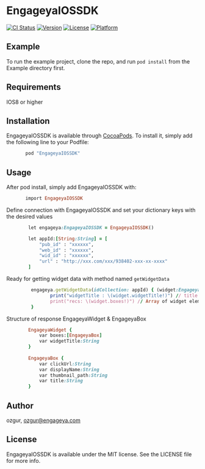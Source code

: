 # EngageyaIOSSDK

[![CI Status](http://img.shields.io/travis/ozgur/EngageyaIOSSDK.svg?style=flat)](https://travis-ci.org/ozgur/EngageyaIOSSDK)
[![Version](https://img.shields.io/cocoapods/v/EngageyaIOSSDK.svg?style=flat)](http://cocoapods.org/pods/EngageyaIOSSDK)
[![License](https://img.shields.io/cocoapods/l/EngageyaIOSSDK.svg?style=flat)](http://cocoapods.org/pods/EngageyaIOSSDK)
[![Platform](https://img.shields.io/cocoapods/p/EngageyaIOSSDK.svg?style=flat)](http://cocoapods.org/pods/EngageyaIOSSDK)

## Example

To run the example project, clone the repo, and run `pod install` from the Example directory first.

## Requirements

IOS8 or higher


## Installation

EngageyaIOSSDK is available through [CocoaPods](http://cocoapods.org). To install
it, simply add the following line to your Podfile:

```ruby
       pod "EngageyaIOSSDK"
```

## Usage

After pod install, simply add EngageyaIOSSDK with:

```ruby
       import EngageyaIOSSDK
```

Define connection with EngageyaIOSSDK and set your dictionary keys with the desired values

```ruby
        let engageya:EngageyaIOSSDK = EngageyaIOSSDK() 

        let appId:[String:String] = [
            "pub_id" : "xxxxxx",
            "web_id" : "xxxxxx",
            "wid_id" : "xxxxxx",
            "url" : "http://xxx.com/xxx/938402-xxx-xx-xxxx"
        ]
```

Ready for getting widget data with method named `getWidgetData`

```ruby
         engageya.getWidgetData(idCollection: appId) { (widget:EngageyaWidget) in
                print("widgetTitle : \(widget.widgetTitle!)") // title of the widget
                print("recs: \(widget.boxes!)") // Array of widget elements 
         }
```

Structure of response EngageyaWidget & EngageyaBox

```ruby
        EngageyaWidget {
            var boxes:[EngageyaBox]
            var widgetTitle:String
        }
        
        EngageyaBox {
            var clickUrl:String
            var displayName:String
            var thumbnail_path:String
            var title:String
        }
```

## Author

ozgur, ozgur@engageya.com

## License

EngageyaIOSSDK is available under the MIT license. See the LICENSE file for more info.
